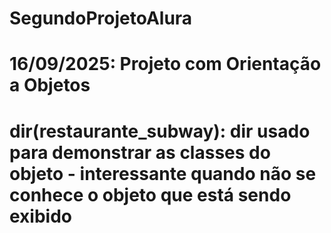 # SegundoProjetoAlura
# 16/09/2025: Projeto com Orientação a Objetos
# dir(restaurante_subway): dir usado para demonstrar as classes do objeto - interessante quando não se conhece o objeto que está sendo exibido
